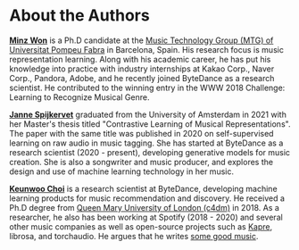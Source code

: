 # About the Authors

[**Minz Won**](https://minzwon.github.io/) is a Ph.D candidate at the 
[Music Technology Group (MTG) of Universitat Pompeu Fabra](https://www.upf.edu/web/mtg) in Barcelona, Spain. 
His research focus is music representation learning. 
Along with his academic career, he has put his knowledge into practice with industry internships at 
Kakao Corp., Naver Corp., Pandora, Adobe, and he recently joined ByteDance as a research scientist. 
He contributed to the winning entry in the WWW 2018 Challenge: Learning to Recognize Musical Genre.

[**Janne Spijkervet**](https://jspijkervet.com/) graduated from the University of Amsterdam in 2021 with her 
Master's thesis titled "Contrastive Learning of Musical Representations". The paper with the same title was published 
in 2020 on self-supervised learning on raw audio in music tagging. She has started at ByteDance as 
a research scientist (2020 - present), developing generative models for music creation. 
She is also a songwriter and music producer, and explores the design and use of machine learning technology in her music.

[**Keunwoo Choi**](https://keunwoochoi.github.io/) is a research scientist at ByteDance, developing machine learning 
products for music recommendation and discovery. He received a Ph.D degree from 
[Queen Mary University of London (c4dm)](https://c4dm.eecs.qmul.ac.uk/) in 2018. As a researcher, he also has been 
working at Spotify (2018 - 2020) and several other music companies as well as open-source projects such as 
[Kapre](https://kapre.readthedocs.io/en/latest/), librosa, and torchaudio. 
He argues that he writes [some good music](https://www.youtube.com/channel/UC6WGQvwwM3M7sX98zJ14XPA).
